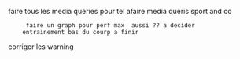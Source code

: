 

faire tous les media queries pour tel 
afaire media queris sport and co

         faire un graph pour perf max  aussi ?? a decider
        entrainement bas du courp a finir


corriger les warning
